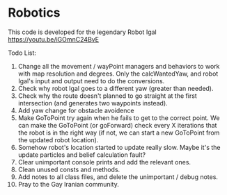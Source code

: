 # Robotics
This code is developed for the legendary Robot Igal
https://youtu.be/iGOmnC24BvE

Todo List:
  1. Change all the movement / wayPoint managers and behaviors to work with map resolution and degrees.
     Only the calcWantedYaw, and robot Igal's input and output need to do the conversions.
  2. Check why robot Igal goes to a different yaw (greater than needed).
  3. Check why the route doesn't planned to go straight at the first intersection (and generates two waypoints instead).
  4. Add yaw change for obstacle avoidence
  5. Make GoToPoint try again when he fails to get to the correct point.
     We can make the GoToPoint (or goForward) check every X iterations that the robot is in the right way
     (if not, we can start a new GoToPoint from the updated robot location).
  6. Somehow robot's location started to update really slow. Maybe it's the update particles and belief calculation fault?
  7. Clear unimportant console prints and add the relevant ones.
  8. Clean unused consts and methods.
  9. Add notes to all class files, and delete the unimportant / debug notes.
  10. Pray to the Gay Iranian community.
